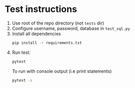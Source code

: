 # Test instructions

1. Use root of the repo directory (not `tests` dir)
1. Configure username, password, database in `test_sql.py`
1. Install all dependencies
    ```sh
    pip install -r requirements.txt
    ```
1. Run test:
    ```sh
    pytest
    ```
    To run with console output (i.e print statements)
    ```sh
    pytest -s
    ```